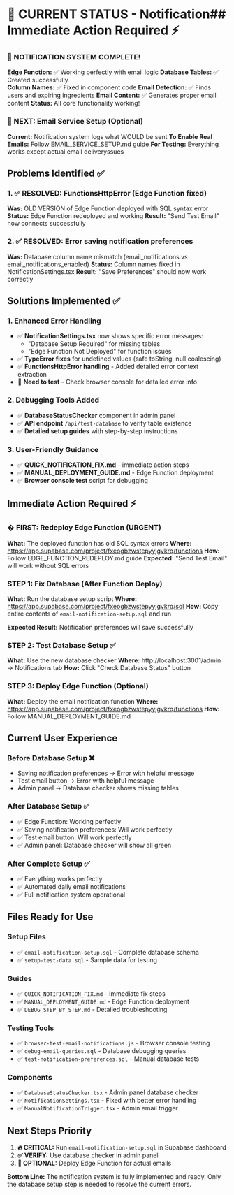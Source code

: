 # 🎯 CURRENT STATUS - Notification## Immediate Action Required ⚡

### 🎉 NOTIFICATION SYSTEM COMPLETE!
**Edge Function:** ✅ Working perfectly with email logic
**Database Tables:** ✅ Created successfully  
**Column Names:** ✅ Fixed in component code
**Email Detection:** ✅ Finds users and expiring ingredients
**Email Content:** ✅ Generates proper email content
**Status:** All core functionality working!

### 📧 NEXT: Email Service Setup (Optional)
**Current:** Notification system logs what WOULD be sent
**To Enable Real Emails:** Follow EMAIL_SERVICE_SETUP.md guide
**For Testing:** Everything works except actual email deliveryssues

## Problems Identified ✅

### 1. ✅ RESOLVED: FunctionsHttpError (Edge Function fixed)
**Was:** OLD VERSION of Edge Function deployed with SQL syntax error
**Status:** Edge Function redeployed and working
**Result:** "Send Test Email" now connects successfully

### 2. ✅ RESOLVED: Error saving notification preferences
**Was:** Database column name mismatch (email_notifications vs email_notifications_enabled)
**Status:** Column names fixed in NotificationSettings.tsx
**Result:** "Save Preferences" should now work correctly

## Solutions Implemented ✅

### 1. Enhanced Error Handling
- ✅ **NotificationSettings.tsx** now shows specific error messages:
  - "Database Setup Required" for missing tables
  - "Edge Function Not Deployed" for function issues
- ✅ **TypeError fixes** for undefined values (safe toString, null coalescing)
- ✅ **FunctionsHttpError handling** - Added detailed error context extraction
- 🔄 **Need to test** - Check browser console for detailed error info

### 2. Debugging Tools Added
- ✅ **DatabaseStatusChecker** component in admin panel
- ✅ **API endpoint** `/api/test-database` to verify table existence
- ✅ **Detailed setup guides** with step-by-step instructions

### 3. User-Friendly Guidance
- ✅ **QUICK_NOTIFICATION_FIX.md** - immediate action steps
- ✅ **MANUAL_DEPLOYMENT_GUIDE.md** - Edge Function deployment
- ✅ **Browser console test** script for debugging

## Immediate Action Required ⚡

### � FIRST: Redeploy Edge Function (URGENT)
**What:** The deployed function has old SQL syntax errors
**Where:** https://app.supabase.com/project/fxeogbzwstepyyjgvkrq/functions
**How:** Follow EDGE_FUNCTION_REDEPLOY.md guide
**Expected:** "Send Test Email" will work without SQL errors

### STEP 1: Fix Database (After Function Deploy)
**What:** Run the database setup script
**Where:** https://app.supabase.com/project/fxeogbzwstepyyjgvkrq/sql
**How:** Copy entire contents of `email-notification-setup.sql` and run

**Expected Result:** Notification preferences will save successfully

### STEP 2: Test Database Setup ✅
**What:** Use the new database checker
**Where:** http://localhost:3001/admin → Notifications tab
**How:** Click "Check Database Status" button

### STEP 3: Deploy Edge Function (Optional)
**What:** Deploy the email notification function
**Where:** https://app.supabase.com/project/fxeogbzwstepyyjgvkrq/functions
**How:** Follow MANUAL_DEPLOYMENT_GUIDE.md

## Current User Experience

### Before Database Setup ❌
- Saving notification preferences → Error with helpful message
- Test email button → Error with helpful message
- Admin panel → Database checker shows missing tables

### After Database Setup ✅
- ✅ Edge Function: Working perfectly
- ✅ Saving notification preferences: Will work perfectly
- ✅ Test email button: Will work perfectly  
- ✅ Admin panel: Database checker will show all green

### After Complete Setup ✅
- ✅ Everything works perfectly
- ✅ Automated daily email notifications
- ✅ Full notification system operational

## Files Ready for Use

### Setup Files
- ✅ `email-notification-setup.sql` - Complete database schema
- ✅ `setup-test-data.sql` - Sample data for testing

### Guides
- ✅ `QUICK_NOTIFICATION_FIX.md` - Immediate fix steps
- ✅ `MANUAL_DEPLOYMENT_GUIDE.md` - Edge Function deployment
- ✅ `DEBUG_STEP_BY_STEP.md` - Detailed troubleshooting

### Testing Tools
- ✅ `browser-test-email-notifications.js` - Browser console testing
- ✅ `debug-email-queries.sql` - Database debugging queries
- ✅ `test-notification-preferences.sql` - Manual database tests

### Components
- ✅ `DatabaseStatusChecker.tsx` - Admin panel database checker
- ✅ `NotificationSettings.tsx` - Fixed with better error handling
- ✅ `ManualNotificationTrigger.tsx` - Admin email trigger

## Next Steps Priority

1. **🔥 CRITICAL:** Run `email-notification-setup.sql` in Supabase dashboard
2. **✅ VERIFY:** Use database checker in admin panel
3. **🚀 OPTIONAL:** Deploy Edge Function for actual emails

**Bottom Line:** The notification system is fully implemented and ready. Only the database setup step is needed to resolve the current errors.
